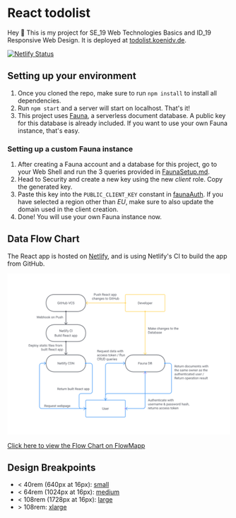 # React todolist

Hey 👋 This is my project for SE_19 Web Technologies Basics and ID_19 Responsive Web Design.
It is deployed at [todolist.koenidv.de](https://todolist.koenidv.de).

[![Netlify Status](https://api.netlify.com/api/v1/badges/74f23fea-fc70-40b8-875b-6a02fcd3cfd6/deploy-status)](https://app.netlify.com/sites/se19-todolist/deploys)

## Setting up your environment

1. Once you cloned the repo, make sure to run `npm install` to install all dependencies.
2. Run `npm start` and a server will start on localhost. That's it!
3. This project uses [Fauna](https://fauna.com), a serverless document database. A public key for this database is already included. If you want to use your own Fauna instance, that's easy.

### Setting up a custom Fauna instance

1. After creating a Fauna account and a database for this project, go to your Web Shell and run the 3 queries provided in [FaunaSetup.md](/FaunaSetup.md).
2. Head to Security and create a new key using the new *client* role. Copy the generated key.
3. Paste this key into the `PUBLIC_CLIENT_KEY` constant in [faunaAuth](/src/auth/faunaAuth.js). If you have selected a region other than *EU*, make sure to also update the domain used in the client creation.
4. Done! You will use your own Fauna instance now.

## Data Flow Chart

The React app is hosted on [Netlify](https://netlify.com), and is using Netlify's CI to build the app from GitHub.

![Data Flow Chart](UserFlowChart.svg)

[Click here to view the Flow Chart on FlowMapp](https://app.flowmapp.com/share/de244f2c4ed86c7e059dcd9c84ec2305/userflow/187927/)

## Design Breakpoints

- < 40rem (640px at 16px): [small](https://user-images.githubusercontent.com/32238636/166923732-d1c7d083-63a8-4771-b9f9-696070a347b0.png)
- < 64rem (1024px at 16px): [medium](https://user-images.githubusercontent.com/32238636/166923726-d4b2b886-27f3-4b08-9406-ebd44c5c1a08.png)
- < 108rem (1728px at 16px): [large](https://user-images.githubusercontent.com/32238636/166923271-48ad18d8-292b-42a8-a8ff-ebc6d5f3bd2b.png)
- \> 108rem: [xlarge](https://user-images.githubusercontent.com/32238636/166923420-6f16f53b-0c91-437a-83f6-773d55f65962.png)
